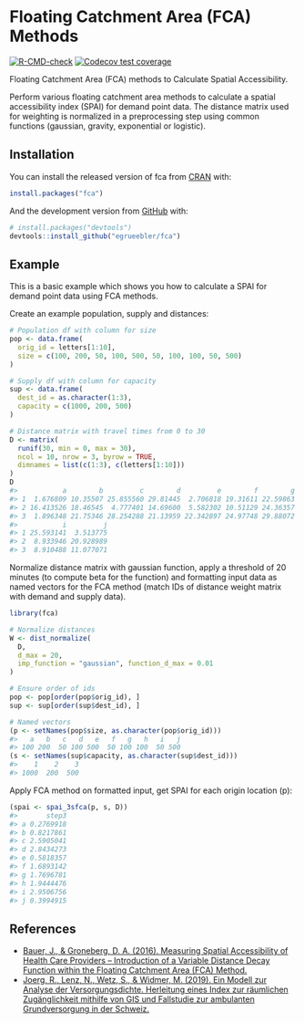 
<!-- README.md is generated from README.Rmd. Please edit that file -->

# Floating Catchment Area (FCA) Methods

<!-- badges: start -->

[![R-CMD-check](https://github.com/egrueebler/fca/workflows/R-CMD-check/badge.svg)](https://github.com/egrueebler/fca/actions)
[![Codecov test
coverage](https://codecov.io/gh/egrueebler/fca/branch/main/graph/badge.svg)](https://app.codecov.io/gh/egrueebler/fca/branch/main)
<!-- badges: end -->

Floating Catchment Area (FCA) methods to Calculate Spatial
Accessibility.

Perform various floating catchment area methods to calculate a spatial
accessibility index (SPAI) for demand point data. The distance matrix
used for weighting is normalized in a preprocessing step using common
functions (gaussian, gravity, exponential or logistic).

## Installation

You can install the released version of fca from
[CRAN](https://CRAN.R-project.org) with:

``` r
install.packages("fca")
```

And the development version from
[GitHub](https://github.com/egrueebler/fca) with:

``` r
# install.packages("devtools")
devtools::install_github("egrueebler/fca")
```

## Example

This is a basic example which shows you how to calculate a SPAI for
demand point data using FCA methods.

Create an example population, supply and distances:

``` r
# Population df with column for size
pop <- data.frame(
  orig_id = letters[1:10],
  size = c(100, 200, 50, 100, 500, 50, 100, 100, 50, 500)
)

# Supply df with column for capacity
sup <- data.frame(
  dest_id = as.character(1:3),
  capacity = c(1000, 200, 500)
)

# Distance matrix with travel times from 0 to 30
D <- matrix(
  runif(30, min = 0, max = 30),
  ncol = 10, nrow = 3, byrow = TRUE,
  dimnames = list(c(1:3), c(letters[1:10]))
)
D
#>           a        b         c        d         e        f        g        h
#> 1  1.676809 10.35507 25.855560 29.81445  2.706818 19.31611 22.59863 22.22735
#> 2 16.413526 18.46545  4.777401 14.69600  5.582302 10.51129 24.36357 13.90182
#> 3  1.896348 21.75346 28.254288 21.13959 22.342897 24.97748 29.88072 21.19801
#>           i         j
#> 1 25.593141  3.513775
#> 2  8.933946 20.928989
#> 3  8.910488 11.077071
```

Normalize distance matrix with gaussian function, apply a threshold of
20 minutes (to compute beta for the function) and formatting input data
as named vectors for the FCA method (match IDs of distance weight matrix
with demand and supply data).

``` r
library(fca)

# Normalize distances
W <- dist_normalize(
  D,
  d_max = 20,
  imp_function = "gaussian", function_d_max = 0.01
)

# Ensure order of ids
pop <- pop[order(pop$orig_id), ]
sup <- sup[order(sup$dest_id), ]

# Named vectors
(p <- setNames(pop$size, as.character(pop$orig_id)))
#>   a   b   c   d   e   f   g   h   i   j 
#> 100 200  50 100 500  50 100 100  50 500
(s <- setNames(sup$capacity, as.character(sup$dest_id)))
#>    1    2    3 
#> 1000  200  500
```

Apply FCA method on formatted input, get SPAI for each origin location
(p):

``` r
(spai <- spai_3sfca(p, s, D))
#>       step3
#> a 0.2769918
#> b 0.8217861
#> c 2.5905041
#> d 2.8434273
#> e 0.5818357
#> f 1.6893142
#> g 1.7696781
#> h 1.9444476
#> i 2.9506756
#> j 0.3994915
```

## References

-   [Bauer, J., & Groneberg, D. A. (2016). Measuring Spatial
    Accessibility of Health Care Providers – Introduction of a Variable
    Distance Decay Function within the Floating Catchment Area (FCA)
    Method.](https://doi.org/10.1371/journal.pone.0159148)
-   [Joerg, R., Lenz, N., Wetz, S., & Widmer, M. (2019). Ein Modell zur
    Analyse der Versorgungsdichte. Herleitung eines Index zur räumlichen
    Zugänglichkeit mithilfe von GIS und Fallstudie zur ambulanten
    Grundversorgung in der
    Schweiz.](https://www.obsan.admin.ch/de/publikationen/ein-modell-zur-analyse-der-versorgungsdichte)
